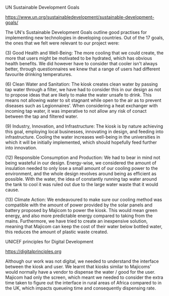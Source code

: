 UN Sustainable Development Goals

https://www.un.org/sustainabledevelopment/sustainable-development-goals/

The UN's Sustainable Development Goals outline good practises for implementing new technologies in developing countries. Out of the 17 goals, the ones that we felt were relevant to our project were:

(3) Good Health and Well-Being: The more cooling that we could create, the more that users might be motivated to be hydrated, which has obvious health benefits. We did however have to consider that cooler isn't always better, through questionnaires we knew that a range of users had different favourite drinking temperatures.

(6) Clean Water and Sanitation: The kiosk creates clean water by passing tap water through a filter, we have had to consider this in our design as not to propose ideas that are likely to make the water unsafe to drink. This means not allowing water to sit stagnant while open to the air as to prevent diseases such as Legionnaires'. When considering a heat exchanger with incoming tap water, it was imperative to not allow any risk of conact between the tap and filtered water.

(9) Industry, Innovation, and Infrastructure: The kiosk is by nature achieving this goal, employing local businesses, innovating in design, and feeding into infrastructure. Cooling the water increases well-being in the universities in which it will be initially implemented, which should hopefully feed further into innovation.

(12) Responsible Consumption and Production: We had to bear in mind not being wasteful in our design. Energy-wise, we considered the amount of insulation needed to only lose a small amount of our cooling power to the environment, and the whole design revolves around being as efficient as possible. With the water, the idea of constantly running tap water around the tank to cool it was ruled out due to the large water waste that it would cause.

(13) Climate Action: We endeavoured to make sure our cooling method was compatible with the amount of power provided by the solar panels and battery proposed by Majicom to power the kiosk. This would mean green energy, and also more predictable energy compared to taking from the mains. Furthermore, we have tried to create an inexpensive solution, meaning that Majicom can keep the cost of their water below bottled water, this reduces the amount of plastic waste created.

UNICEF principles for Digital Development

https://digitalprinciples.org

Although our work was not digital, we needed to understand the interface between the kiosk and user. We learnt that kiosks similar to Majicoms' would normally have a vendor to dispense the water / good for the user. Majicom had only the screen, which meant we needed to consider the extra time taken to figure out the interface in rural areas of Africa compared to in the UK, which impacts queueing time and consequently dispensing rate.
